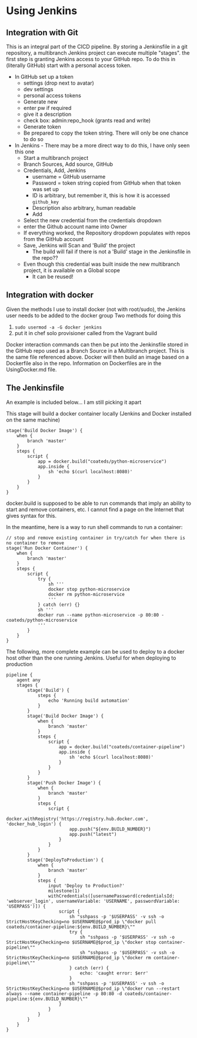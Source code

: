 # Using Jenkins

## Integration with Git
This is an integral part of the CICD pipeline. By storing a Jenkinsfile in a git repository, a multibranch Jenkins project can execute multiple "stages". the first step is granting Jenkins access to your GitHub repo. To do this in (literally GitHub) start with a personal access token.
* In GitHub set up a token
  * settings (drop next to avatar)
  * dev settings
  * personal access tokens
  * Generate new
  * enter pw if required
  * give it a description
  * check box:  admin:repo_hook  (grants read and write)
  * Generate token
  * Be prepared to copy the token string. There will only be one chance to do so
* In Jenkins - There may be a more direct way to do this, I have only seen this one
  * Start a multibranch project
  * Branch Sources, Add source, GitHub
  * Credentials, Add, Jenkins
    * username = GitHub username
    * Password = token string copied from GitHub when that token was set up
    * ID is arbitrary, but remember it, this is how it is accessed `github_key`
    * Description also arbitrary, human readable
    * Add
  * Select the new credential from the credentials dropdown
  * enter the Github account name into Owner
  * If everything worked, the Repository dropdown populates with repos from the GitHub account
  * Save, Jenkins will Scan and 'Build' the project
    * The build will fail if there is not a 'Build' stage in the Jenkinsfile in the repo??
  * Even though this credential was built inside the new multibranch project, it is available on a Global scope
    * It can be reused!

## Integration with docker
Given the methods I use to install docker (not with root/sudo), the Jenkins user needs to be added to the docker group
Two methods for doing this
1. `sudo usermod -a -G docker jenkins`
2. put it in chef solo provisioner called from the Vagrant build

Docker interaction commands can then be put into the Jenkinsfile stored in the GitHub repo used as a Branch Source in a Multibranch project. This is the same file referenced above. Docker will then build an image based on a Dockerfile also in the repo. Information on Dockerfiles are in the UsingDocker.md file. 

## The Jenkinsfile
An example is included below... I am still picking it apart

This stage will build a docker container locally (Jenkins and Docker installed on the same machine)
```
stage('Build Docker Image') {
    when {
        branch 'master'
    }
    steps {
        script {
            app = docker.build("coateds/python-microservice")
            app.inside {
                sh 'echo $(curl localhost:8080)'
            }
        }
    }
}
```

docker.build is supposed to be able to run commands that imply an ability to start and remove containers, etc.  I cannot find a page on the Internet that gives syntax for this.

In the meantime, here is a way to run shell commands to run a container:
```
// stop and remove existing container in try/catch for when there is no container to remove
stage('Run Docker Container') {
    when {
        branch 'master'
    }
    steps {
        script {
            try {
                sh '''
                docker stop python-microservice
                docker rm python-microservice
                '''
            } catch (err) {}
            sh '''
            docker run --name python-microservice -p 80:80 -coateds/python-microservice
            '''
        }
    }
}
```

The following, more complete example can be used to deploy to a docker host other than the one running Jenkins. Useful for when deploying to production

```
pipeline {
    agent any
    stages {
        stage('Build') {
            steps {
                echo 'Running build automation'
            }
        }
        stage('Build Docker Image') {
            when {
                branch 'master'
            }
            steps {
                script {
                    app = docker.build("coateds/container-pipeline")
                    app.inside {
                        sh 'echo $(curl localhost:8080)'
                    }
                }
            }
        }
        stage('Push Docker Image') {
            when {
                branch 'master'
            }
            steps {
                script {
                    docker.withRegistry('https://registry.hub.docker.com', 'docker_hub_login') {
                        app.push("${env.BUILD_NUMBER}")
                        app.push("latest")
                    }
                }
            }
        }
        stage('DeployToProduction') {
            when {
                branch 'master'
            }
            steps {
                input 'Deploy to Production?'
                milestone(1)
                withCredentials([usernamePassword(credentialsId: 'webserver_login', usernameVariable: 'USERNAME', passwordVariable: 'USERPASS')]) {
                    script {
                        sh "sshpass -p '$USERPASS' -v ssh -o StrictHostKeyChecking=no $USERNAME@$prod_ip \"docker pull coateds/container-pipeline:${env.BUILD_NUMBER}\""
                        try {
                            sh "sshpass -p '$USERPASS' -v ssh -o StrictHostKeyChecking=no $USERNAME@$prod_ip \"docker stop container-pipeline\""
                            sh "sshpass -p '$USERPASS' -v ssh -o StrictHostKeyChecking=no $USERNAME@$prod_ip \"docker rm container-pipeline\""
                        } catch (err) {
                            echo: 'caught error: $err'
                        }
                        sh "sshpass -p '$USERPASS' -v ssh -o StrictHostKeyChecking=no $USERNAME@$prod_ip \"docker run --restart always --name container-pipeline -p 80:80 -d coateds/container-pipeline:${env.BUILD_NUMBER}\""
                    }
                }
            }
        }        
    }
}  
```
